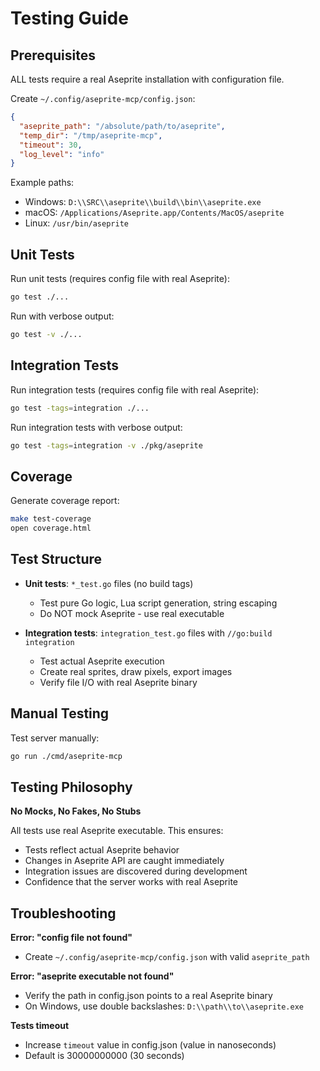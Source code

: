 # Testing Guide

## Prerequisites

ALL tests require a real Aseprite installation with configuration file.

Create `~/.config/aseprite-mcp/config.json`:
```json
{
  "aseprite_path": "/absolute/path/to/aseprite",
  "temp_dir": "/tmp/aseprite-mcp",
  "timeout": 30,
  "log_level": "info"
}
```

Example paths:
- Windows: `D:\\SRC\\aseprite\\build\\bin\\aseprite.exe`
- macOS: `/Applications/Aseprite.app/Contents/MacOS/aseprite`
- Linux: `/usr/bin/aseprite`

## Unit Tests

Run unit tests (requires config file with real Aseprite):
```bash
go test ./...
```

Run with verbose output:
```bash
go test -v ./...
```

## Integration Tests

Run integration tests (requires config file with real Aseprite):
```bash
go test -tags=integration ./...
```

Run integration tests with verbose output:
```bash
go test -tags=integration -v ./pkg/aseprite
```

## Coverage

Generate coverage report:
```bash
make test-coverage
open coverage.html
```

## Test Structure

- **Unit tests**: `*_test.go` files (no build tags)
  - Test pure Go logic, Lua script generation, string escaping
  - Do NOT mock Aseprite - use real executable

- **Integration tests**: `integration_test.go` files with `//go:build integration`
  - Test actual Aseprite execution
  - Create real sprites, draw pixels, export images
  - Verify file I/O with real Aseprite binary

## Manual Testing

Test server manually:
```bash
go run ./cmd/aseprite-mcp
```

## Testing Philosophy

**No Mocks, No Fakes, No Stubs**

All tests use real Aseprite executable. This ensures:
- Tests reflect actual Aseprite behavior
- Changes in Aseprite API are caught immediately
- Integration issues are discovered during development
- Confidence that the server works with real Aseprite

## Troubleshooting

**Error: "config file not found"**
- Create `~/.config/aseprite-mcp/config.json` with valid `aseprite_path`

**Error: "aseprite executable not found"**
- Verify the path in config.json points to a real Aseprite binary
- On Windows, use double backslashes: `D:\\path\\to\\aseprite.exe`

**Tests timeout**
- Increase `timeout` value in config.json (value in nanoseconds)
- Default is 30000000000 (30 seconds)